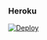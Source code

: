 

### Heroku
[![Deploy](https://www.herokucdn.com/deploy/button.svg)](https://dashboard.heroku.com/new?template=https://github.com/samurai-maker/rabieeemusic)


